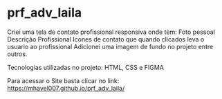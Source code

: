 # prf_adv_laila

Criei uma tela de contato profissional responsiva onde tem: Foto pessoal
Descrição Profissional
Icones de contato que quando clicados leva o usuario ao profissional
Adicionei uma imagem de fundo no projeto entre outros.

Tecnologias utilizadas no projeto: HTML, CSS e FIGMA


Para acessar o Site basta clicar no link: https://mhavel007.github.io/prf_adv_laila/

